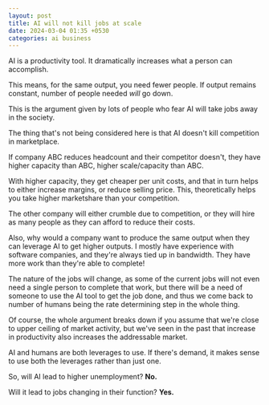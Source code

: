 ```yaml
---
layout: post
title: AI will not kill jobs at scale
date: 2024-03-04 01:35 +0530
categories: ai business
---
```


AI is a productivity tool. It dramatically increases what a person can accomplish.

This means, for the same output, you need fewer people. If output remains constant, number of people needed *will* go down.

This is the argument given by lots of people who fear AI will take jobs away in the society.

The thing that's not being considered here is that AI doesn't kill competition in marketplace.

If company ABC reduces headcount and their competitor doesn't, they have higher capacity than ABC, higher scale/capacity than ABC.

With higher capacity, they get cheaper per unit costs, and that in turn helps to either increase margins, or reduce selling price. This, theoretically helps you take higher marketshare than your competition.

The other company will either crumble due to competition, or they will hire as many people as they can afford to reduce their costs.

Also, why would a company want to produce the same output when they can leverage AI to get higher outputs. I mostly have experience with software companies, and they're always tied up in bandwidth. They have more work than they're able to complete!

The nature of the jobs will change, as some of the current jobs will not even need a single person to complete that work, but there will be a need of someone to use the AI tool to get the job done, and thus we come back to number of humans being the rate determining step in the whole thing.

Of course, the whole argument breaks down if you assume that we're close to upper ceiling of market activity, but we've seen in the past that increase in productivity also increases the addressable market.

AI and humans are both leverages to use. If there's demand, it makes sense to use both the leverages rather than just one.

So, will AI lead to higher unemployment? **No.**

Will it lead to jobs changing in their function? **Yes.**

